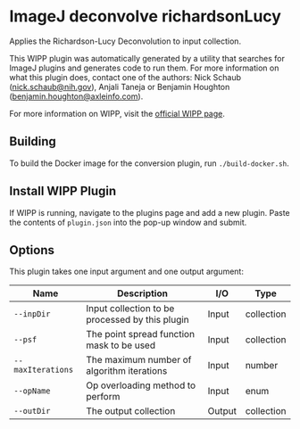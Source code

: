 # ImageJ deconvolve richardsonLucy

Applies the Richardson-Lucy Deconvolution to input collection. 

This WIPP plugin was automatically generated by a utility that searches for
ImageJ plugins and generates code to run them. For more information on what this
plugin does, contact one of the authors: Nick Schaub (nick.schaub@nih.gov), 
Anjali Taneja or Benjamin Houghton (benjamin.houghton@axleinfo.com).

For more information on WIPP, visit the [official WIPP page](https://isg.nist.gov/deepzoomweb/software/wipp).

## Building

To build the Docker image for the conversion plugin, run
`./build-docker.sh`.

## Install WIPP Plugin

If WIPP is running, navigate to the plugins page and add a new plugin.
Paste the contents of `plugin.json` into the pop-up window and submit.

## Options

This plugin takes one input argument and one output argument:

| Name          | Description             | I/O    | Type   |
|---------------|-------------------------|--------|--------|
| `--inpDir` | Input collection to be processed by this plugin | Input | collection |
| `--psf` | The point spread function mask to be used | Input | collection |
| `--maxIterations` | The maximum number of algorithm iterations | Input | number |
| `--opName` | Op overloading method to perform | Input | enum |
| `--outDir` | The output collection | Output | collection |

